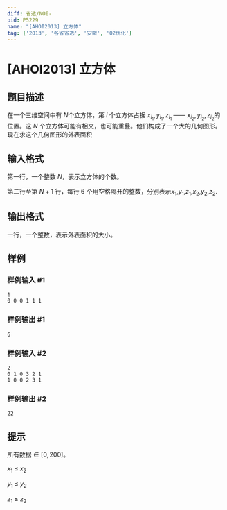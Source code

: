 ```yaml
---
diff: 省选/NOI-
pid: P5229
name: "[AHOI2013] 立方体"
tag: ['2013', '各省省选', '安徽', 'O2优化']
---
```

# [AHOI2013] 立方体
## 题目描述

在一个三维空间中有 $N$个立方体，第 $i$ 个立方体占据 $x_{i_1},y_{i_1},z_{i_1}$ —— $x_{i_2}, y_{i_2}, z_{i_2}$的位置。这 $N$ 个立方体可能有相交，也可能重叠。他们构成了一个大的几何图形。现在求这个几何图形的外表面积
## 输入格式

第一行，一个整数 $N$，表示立方体的个数。

第二行至第 $N+1$ 行，每行 $6$ 个用空格隔开的整数，分别表示$x_1$,$y_1$,$z_1$,$x_2$,$y_2$,$z_2$. 
## 输出格式

一行，一个整数，表示外表面积的大小。
## 样例

### 样例输入 #1
```
1
0 0 0 1 1 1
```
### 样例输出 #1
```
6
```
### 样例输入 #2
```
2 
0 1 0 3 2 1
1 0 0 2 3 1
```
### 样例输出 #2
```
22
```
## 提示

所有数据 $\in~[0,200]$。

$x_1~\leq~x_2$

$y_1~\leq~y_2$

$z_1~\leq~z_2$


